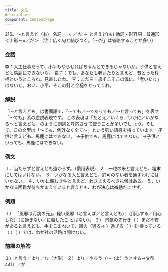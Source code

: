 ```yaml
---
title: 文法：
description
component: ContentPage
---
```



216。～と言えど（も）
名詞 ： × ／ だ ＋ と言えど(も)
動詞・形容詞：普通形＜ナ形ー×／だ＞
（注：広く句と結びつく。「～だ」は省略することが多い）
### 会話
李：大工仕事だって、小平もやらせればちゃんとできるじゃないか。子供と言えども馬鹿にできないな。 良子：でも、あなたも老いたりと言えど、昔とった杵柄というところね。見直したわ。
李：まだ三十歳そこそこの僕に、「老いたり」はないぜ。おい、小平、そこの釘と金槌をとってくれ。
### 解説
「～と言えども」は書面語で、「～ても／～であっても／～と言っても」を表す「～ても」系の逆説表現です。 この表現は「たとえ／いくら／いかに／いかなる～と言えども」のように副詞と呼応させて使うことが多いでし ょう。そして、この文型は「～ても、例外なく全て～」という強い語感を持っています。
子供と言えども、馬鹿にはできない。
→子供でも、馬鹿にはできない。
→子供といっても、馬鹿にはできない。
### 例文
１．当たらずと言えども遠からず。（慣用表現）
２．一粒の米と言えども、粗末にしてはいけない。
３．いかなる人と言えども、許可のない者を通すわけにはいかない。
４．いかに親しき仲と言えど、わきまえるべき礼儀はある。
５．いかなる困難が待ちかまえていると言えども、わが決心は微動だにせず。
### 例題
１） 「風邪は万病の元」。軽い風邪（と言えば／と言えども）、（用心する／用心した）（に過ぎない／に越したこ とはない）。
２） 景気の先行き（ ）まだ不安があると言えども、手をこまねいて、嵐の（通る→ ）過ぎる（ ）を
待っている（ ）（ ）では、わが社の活路は開けない。
### 前課の解答
１）と言う／より／な（ナ形）
２）より／やろう（～（よ）うとする→文型441）／が
